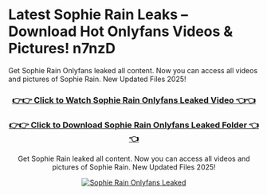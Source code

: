 # Latest Sophie Rain Leaks – Download Hot Onlyfans Videos & Pictures! n7nzD

Get Sophie Rain Onlyfans leaked all content. Now you can access all videos and pictures of Sophie Rain. New Updated Files 2025!  
<div align="center">
  
### [👉👉 Click to Watch Sophie Rain Onlyfans Leaked Video 👈👈](https://links2leaks.com/sophierain)  
### [👉👉 Click to Download Sophie Rain Onlyfans Leaked Folder 👈👈](https://links2leaks.com/sophierain)  

Get Sophie Rain leaked all content. Now you can access all videos and pictures of Sophie Rain. New Updated Files 2025!  

[![Sophie Rain Onlyfans Leaked](https://i.ibb.co/93hzkbrt/l2l.gif)](https://links2leaks.com/sophierain)  

</div>
